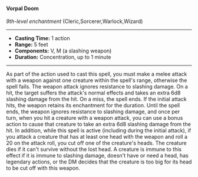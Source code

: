 #### Vorpal Doom
*9th-level enchantment* (Cleric,Sorcerer,Warlock,Wizard)
___
- **Casting Time:** 1 action
- **Range:** 5 feet
- **Components:** V, M (a slashing weapon)
- **Duration:** Concentration, up to 1 minute
---
As part of the action used to cast this spell, you
must make a melee attack with a weapon against
one creature within the spell's range, otherwise the
spell fails. The weapon attack ignores resistance to
slashing damage. On a hit, the target suffers the
attack's normal effects and takes an extra 6d8
slashing damage from the hit. On a miss, the spell
ends.
If the initial attack hits, the weapon retains its
enchantment for the duration. Until the spell ends,
the weapon ignores resistance to slashing damage, and once per turn, when you hit a creature with a
weapon attack, you can use a bonus action to cause
that creature to take an extra 6d8 slashing damage
from the hit.
In addition, while this spell is active (including
during the initial attack), if you attack a creature
that has at least one head with the weapon and roll
a 20 on the attack roll, you cut off one of the
creature's heads. The creature dies if it can't survive
without the lost head. A creature is immune to this
effect if it is immune to slashing damage, doesn't
have or need a head, has legendary actions, or the
DM decides that the creature is too big for its head
to be cut off with this weapon.
